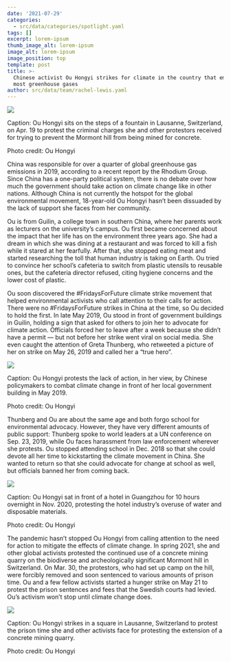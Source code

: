 ```yaml
---
date: '2021-07-29'
categories:
  - src/data/categories/spotlight.yaml
tags: []
excerpt: lorem-ipsum
thumb_image_alt: lorem-ipsum
image_alt: lorem-ipsum
image_position: top
template: post
title: >-
  Chinese activist Ou Hongyi strikes for climate in the country that emits the
  most greenhouse gases
author: src/data/team/rachel-lewis.yaml
---
```



![](https://lh4.googleusercontent.com/n6oMHR2aa5lwPBbFmfQrjbizAPakM0Tq9ATOnNjqx3nDOUSjF6Eq8h-rhwUYVWUHFRlAuLw2UxtULUqfmR5WSG4HXaL61yhegJasiBN8mGxMDqPy6RyEEyVX6Vi5TCGz4nEzg6Gt)

Caption: Ou Hongyi sits on the steps of a fountain in Lausanne, Switzerland, on Apr. 19 to protest the criminal charges she and other protestors received for trying to prevent the Mormont hill from being mined for concrete.

Photo credit: Ou Hongyi

China was responsible for over a quarter of global greenhouse gas emissions in 2019, according to a recent report by the Rhodium Group. Since China has a one-party political system, there is no debate over how much the government should take action on climate change like in other nations. Although China is not currently the hotspot for the global environmental movement, 18-year-old Ou Hongyi hasn’t been dissuaded by the lack of support she faces from her community. 

Ou is from Guilin, a college town in southern China, where her parents work as lecturers on the university’s campus. Ou first became concerned about the impact that her life has on the environment three years ago. She had a dream in which she was dining at a restaurant and was forced to kill a fish while it stared at her fearfully. After that, she stopped eating meat and started researching the toll that human industry is taking on Earth. Ou tried to convince her school’s cafeteria to switch from plastic utensils to reusable ones, but the cafeteria director refused, citing hygiene concerns and the lower cost of plastic. 

Ou soon discovered the #FridaysForFuture climate strike movement that helped environmental activists who call attention to their calls for action. There were no #FridaysForFuture strikes in China at the time, so Ou decided to hold the first. In late May 2019, Ou stood in front of government buildings in Guilin, holding a sign that asked for others to join her to advocate for climate action. Officials forced her to leave after a week because she didn’t have a permit — but not before her strike went viral on social media. She even caught the attention of Greta Thunberg, who retweeted a picture of her on strike on May 26, 2019 and called her a “true hero”. 

![](https://lh6.googleusercontent.com/tMhsV0Nc5UYZzZsNTnxEHJHmIHFUXObbXEtpBffusdrnnbA6kyv2yftzEpQ_l5ZX1il1olXgR1pRCVhKWEy_ypQbMwcyrEOfe320EIri3xSwHeD-3Txkvvf6cPW_QGbTe-XW8iDr)

Caption: Ou Hongyi protests the lack of action, in her view, by Chinese policymakers to combat climate change in front of her local government building in May 2019.

Photo credit: Ou Hongyi

Thunberg and Ou are about the same age and both forgo school for environmental advocacy. However, they have very different amounts of public support: Thunberg spoke to world leaders at a UN conference on Sep. 23, 2019, while Ou faces harassment from law enforcement wherever she protests. Ou stopped attending school in Dec. 2018 so that she could devote all her time to kickstarting the climate movement in China. She wanted to return so that she could advocate for change at school as well, but officials banned her from coming back.

![](https://lh6.googleusercontent.com/lfy2GZUh_JkQT6tp3AkwRGVzxg_NLgidtHCsJ-eym0DI6nym\_74YJSqhK2vWE-8vnTnpzjZLBSJTFhWBkuJVWaR8nmev-YRUkhiIIv93hoSu281ZCuCfb03PUVrnUwhY-SvCqT3x)

Caption: Ou Hongyi sat in front of a hotel in Guangzhou for 10 hours overnight in Nov. 2020, protesting the hotel industry’s overuse of water and disposable materials. 

Photo credit: Ou Hongyi

The pandemic hasn’t stopped Ou Hongyi from calling attention to the need for action to mitigate the effects of climate change. In spring 2021, she and other global activists protested the continued use of a concrete mining quarry on the biodiverse and archeologically significant Mormont hill in Switzerland. On Mar. 30, the protestors, who had set up camp on the hill, were forcibly removed and soon sentenced to various amounts of prison time. Ou and a few fellow activists started a hunger strike on May 21 to protest the prison sentences and fees that the Swedish courts had levied. Ou’s activism won’t stop until climate change does.

![](https://lh6.googleusercontent.com/B8VqwRQ8GYE2onJilqGmPxd37xf1TTo1z8GYMGv8-jYCSq-iXKVU3L6Cs6T9MhsSHymKGepbuww_rk6kKRhSSuUUcFpnMAfxGCWNGkIYPgulDJe314morl2zAJM14XCdw4cKk3Ve)

Caption: Ou Hongyi strikes in a square in Lausanne, Switzerland to protest the prison time she and other activists face for protesting the extension of a concrete mining quarry. 

Photo credit: Ou Hongyi
